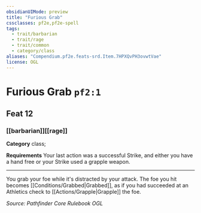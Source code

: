 ```yaml
---
obsidianUIMode: preview
title: "Furious Grab"
cssclasses: pf2e,pf2e-spell
tags:
  - trait/barbarian
  - trait/rage
  - trait/common
  - category/class
aliases: "Compendium.pf2e.feats-srd.Item.7HPXQvPH3ovwtVae"
license: OGL
---
```

# Furious Grab `pf2:1`
## Feat 12
### [[barbarian]][[rage]]

**Category** class; 




**Requirements** Your last action was a successful Strike, and either you have a hand free or your Strike used a grapple weapon.

* * *

You grab your foe while it's distracted by your attack. The foe you hit becomes [[Conditions/Grabbed|Grabbed]], as if you had succeeded at an Athletics check to [[Actions/Grapple|Grapple]] the foe.

*Source: Pathfinder Core Rulebook*
*OGL*